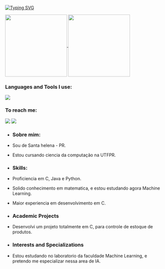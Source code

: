 [![Typing SVG](https://readme-typing-svg.herokuapp.com/?color=37a6ff&size=35&center=true&vCenter=true&width=1000&lines=Olá,+eu+sou+Jefferson+korte!;Atualmente+estou+no+meu+primeiro+ano+de+CC;Sinta-se+á+vontade+para+explorar+meu+perfil!+:%29)](https://git.io/typing-svg)

<a href="https://github.com/anuraghazra/github-readme-stats">
  <img height=200 align="center" src="https://github-readme-stats.vercel.app/api?username=Erwin5642&rank_icon=percentile&hide_border=true&show_icons=true&theme=transparent&" />
</a>
<a href="https://github.com/anuraghazra/convoychat">
  <img height=200 align="center" src="https://github-readme-stats.vercel.app/api/top-langs?username=Erwin5642&hide_border=true&layout=compact&theme=transparent&langs_count=8&card_width=320" />
</a>

### Languages and Tools I use:
<img src="https://skillicons.dev/icons?i=c,java,python,javascript,vscode,git&perline=10" />

### To reach me:

<div> 
  <a href = "mailto:joaovitor14mju@gmail.com"><img src="https://img.shields.io/badge/-Gmail-%23333?style=for-the-badge&logo=gmail&logoColor=white" target="_blank"></a>
  <a href="https://https://www.linkedin.com/in/jefferson-korte-baa2182b5/" target="_blank"><img src="https://img.shields.io/badge/-LinkedIn-%230077B5?style=for-the-badge&logo=linkedin&logoColor=white" target="_blank"></a> 
</div>

- ### Sobre mim:
- Sou de Santa helena - PR.
- Estou cursando ciencia da computação na UTFPR.

- ### Skills:
- Proficiencia em C, Java e Python.
- Solido conhecimento em matematica, e estou estudando agora Machine Learning.
- Maior experiencia em desenvolvimento em C.

- ###  Academic Projects
- Desenvolvi um projeto totalmente em C, para controle de estoque de produtos.

- ###  Interests and Specializations
- Estou estudando no laboratorio da faculdade Machine Learning, e pretendo me especializar nessa area de IA.
  

